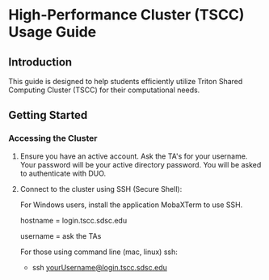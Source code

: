 # High-Performance Cluster (TSCC) Usage Guide

## Introduction

This guide is designed to help students efficiently utilize Triton Shared Computing Cluster (TSCC) for their computational needs.

## Getting Started

### Accessing the Cluster

1. Ensure you have an active account. Ask the TA's for your username. Your password will be your active directory password. You will be asked to authenticate with DUO.
2. Connect to the cluster using SSH (Secure Shell):
   
    For Windows users, install the application MobaXTerm to use SSH.
   
    hostname = login.tscc.sdsc.edu
   
    username = ask the TAs

    For those using command line (mac, linux) ssh:
   
    - ssh yourUsername@login.tscc.sdsc.edu
